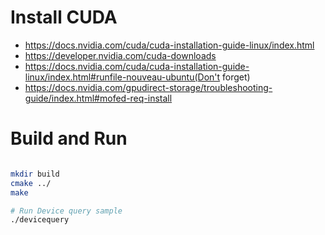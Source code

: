 # Install CUDA 
- https://docs.nvidia.com/cuda/cuda-installation-guide-linux/index.html  
- https://developer.nvidia.com/cuda-downloads  
- https://docs.nvidia.com/cuda/cuda-installation-guide-linux/index.html#runfile-nouveau-ubuntu(Don't forget)  
- https://docs.nvidia.com/gpudirect-storage/troubleshooting-guide/index.html#mofed-req-install


# Build and Run
```bash

mkdir build
cmake ../
make

# Run Device query sample
./devicequery
```